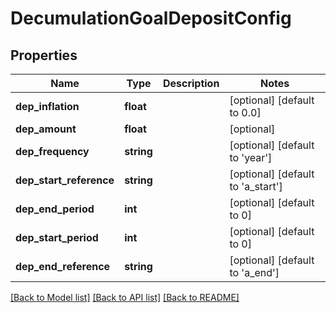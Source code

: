# DecumulationGoalDepositConfig

## Properties
Name | Type | Description | Notes
------------ | ------------- | ------------- | -------------
**dep_inflation** | **float** |  | [optional] [default to 0.0]
**dep_amount** | **float** |  | [optional] 
**dep_frequency** | **string** |  | [optional] [default to 'year']
**dep_start_reference** | **string** |  | [optional] [default to 'a_start']
**dep_end_period** | **int** |  | [optional] [default to 0]
**dep_start_period** | **int** |  | [optional] [default to 0]
**dep_end_reference** | **string** |  | [optional] [default to 'a_end']

[[Back to Model list]](../README.md#documentation-for-models) [[Back to API list]](../README.md#documentation-for-api-endpoints) [[Back to README]](../README.md)


